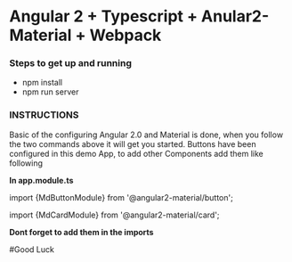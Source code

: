 # Angular 2 + Typescript + Anular2-Material + Webpack



### Steps to get up and running
- npm install
- npm run server


### INSTRUCTIONS

Basic of the configuring Angular 2.0 and Material is done, when you follow the two commands above it will get you started.
Buttons have been configured in this demo App, to add other Components add them like following

**In app.module.ts**

import {MdButtonModule} from '@angular2-material/button';

import {MdCardModule} from '@angular2-material/card';

**Dont forget to add them in the imports**

#Good Luck
